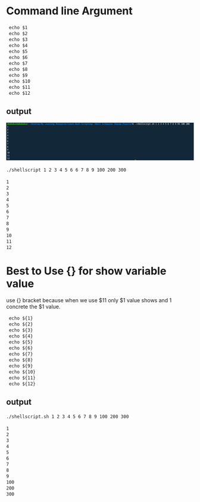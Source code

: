 # Command line Argument 

```
 echo $1
 echo $2
 echo $3
 echo $4
 echo $5
 echo $6
 echo $7
 echo $8
 echo $9
 echo $10
 echo $11
 echo $12
```
## output

<img src="./src/parameter.png">
 
 ```
 ./shellscript 1 2 3 4 5 6 6 7 8 9 100 200 300

1
2
3
4
5
6
7
8
9
10
11
12
 ```
# Best to Use {} for show variable value
use {} bracket because when we use $11 only $1 value shows and 1 concrete the $1 value.

```
 echo ${1}
 echo ${2}
 echo ${3}
 echo ${4}
 echo ${5}
 echo ${6}
 echo ${7}
 echo ${8}
 echo ${9}
 echo ${10}
 echo ${11}
 echo ${12}
```

## output
```
./shellscript.sh 1 2 3 4 5 6 7 8 9 100 200 300

1
2
3
4
5
6
7
8
9
100
200
300
```